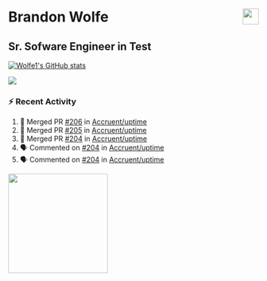 Brandon Wolfe <a href="https://www.linkedin.com/in/brandon-wolfe1" target="_blank" rel="noreferrer"><img src="https://raw.githubusercontent.com/danielcranney/readme-generator/main/public/icons/socials/linkedin.svg" width="32" height="32" align="right"/></a>
==============================
Sr. Sofware Engineer in Test
-----------------------------

<p align="left"><a href="http://www.github.com/Wolfe1"><img src="https://github-readme-stats.vercel.app/api?username=Wolfe1&show_icons=true&hide=&count_private=true&title_color=0891b2&text_color=ffffff&icon_color=0891b2&bg_color=1c1917&hide_border=true&show_icons=true" alt="Wolfe1's GitHub stats" /></a></p>
<p align="left"><a href="http://www.github.com/Wolfe1"><img src="https://github-readme-streak-stats.herokuapp.com/?user=Wolfe1&stroke=ffffff&background=1c1917&ring=0891b2&fire=0891b2&currStreakNum=ffffff&currStreakLabel=0891b2&sideNums=ffffff&sideLabels=ffffff&dates=ffffff&hide_border=true" /></a></p>

### :zap: Recent Activity
<!--START_SECTION:activity-->
1. 🎉 Merged PR [#206](https://github.com/Accruent/uptime/pull/206) in [Accruent/uptime](https://github.com/Accruent/uptime)
2. 🎉 Merged PR [#205](https://github.com/Accruent/uptime/pull/205) in [Accruent/uptime](https://github.com/Accruent/uptime)
3. 🎉 Merged PR [#204](https://github.com/Accruent/uptime/pull/204) in [Accruent/uptime](https://github.com/Accruent/uptime)
4. 🗣 Commented on [#204](https://github.com/Accruent/uptime/issues/204) in [Accruent/uptime](https://github.com/Accruent/uptime)
5. 🗣 Commented on [#204](https://github.com/Accruent/uptime/issues/204) in [Accruent/uptime](https://github.com/Accruent/uptime)
<!--END_SECTION:activity-->

<a href="https://www.buymeacoffee.com/wolfe"><img src="https://cdn.buymeacoffee.com/buttons/v2/default-yellow.png" width="200" /></a>
